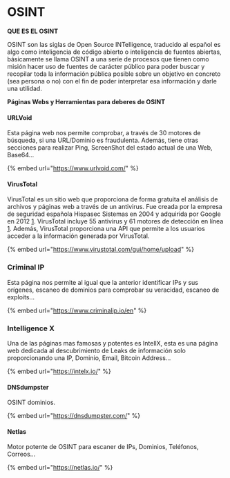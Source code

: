 # OSINT

**QUE ES EL OSINT**

OSINT son las siglas de Open Source INTelligence, traducido al español es algo como inteligencia de código abierto o inteligencia de fuentes abiertas, básicamente se llama OSINT a una serie de procesos que tienen como misión hacer uso de fuentes de carácter público para poder buscar y recopilar toda la información pública posible sobre un objetivo en concreto (sea persona o no) con el fin de poder interpretar esa información y darle una utilidad.

**Páginas Webs y Herramientas para deberes de OSINT**

#### URLVoid

Esta página web nos permite comprobar, a través de 30 motores de búsqueda, si una URL/Dominio es fraudulenta. Además, tiene otras secciones para realizar Ping, ScreenShot del estado actual de una Web, Base64…

{% embed url="https://www.urlvoid.com/" %}

#### VirusTotal

VirusTotal es un sitio web que proporciona de forma gratuita el análisis de archivos y páginas web a través de un antivirus. Fue creada por la empresa de seguridad española Hispasec Sistemas en 2004 y adquirida por Google en 2012 [1](https://es.wikipedia.org/wiki/VirusTotal). VirusTotal incluye 55 antivirus y 61 motores de detección en línea [1](https://es.wikipedia.org/wiki/VirusTotal). Además, VirusTotal proporciona una API que permite a los usuarios acceder a la información generada por VirusTotal.

{% embed url="https://www.virustotal.com/gui/home/upload" %}

### Criminal IP

Esta página nos permite al igual que la anterior identificar IPs y sus orígenes, escaneo de dominios para comprobar su veracidad, escaneo de exploits…

{% embed url="https://www.criminalip.io/en" %}

### Intelligence X

Una de las páginas mas famosas y potentes es IntellX, esta es una página web dedicada al descubrimiento de Leaks de información solo proporcionando una IP, Dominio, Email, Bitcoin Address…

{% embed url="https://intelx.io/" %}

#### DNSdumpster

OSINT dominios.

{% embed url="https://dnsdumpster.com/" %}

#### Netlas

Motor potente de OSINT para escaner de IPs, Dominios, Teléfonos, Correos…

{% embed url="https://netlas.io/" %}

